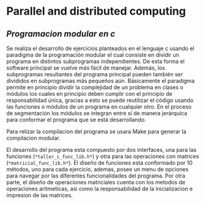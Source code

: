 # Parallel and distributed computing

## *Programacion modular en c*

Se realiza el desarrollo de ejercicios planteados en el lenguaje c usando el paradigma de la programación modular el cual consiste en dividir un programa en distintos subprogramas independientes. De esta forma el software principal se vuelve más fácil de manejar. Además, los subprogramas resultantes del programa principal pueden también ser divididos en subprogramas más pequeños aún. Básicamente el paradigma permite en principio dividir la complejidad de un problema en clases o módulos los cuales en principio deben cumplir con el principio de responsabilidad única, gracias a esto se puede reutilizar el código usando las funciones o módulos de un programa en cualquier otro. En el proceso de segmentación los módulos se integran entre sí de manera jerárquica para conformar el programa que se está desarrollando.

Para relizar la compilacion del programa se usara Make para generar la compilacion modular.

El desarrollo del programa esta compuesto por dos interfaces, una para las funciones (`*taller_c_func_lib.h*`) y otra para las operaciones con matrices (`*matricial_func_lib.h*`).
El diseño de funciones esta conformado por 10 métodos, uno para cada ejercicio, ademas, posee un menu de opciones para navegar por las diferentes funcionalidades del programa. Por otra parte, el diseño de operaciones matriciales cuenta con los metodos de operaciones aritmeticas, asi como la responsabilidad de la inicializacion e impresion de las matrices.


